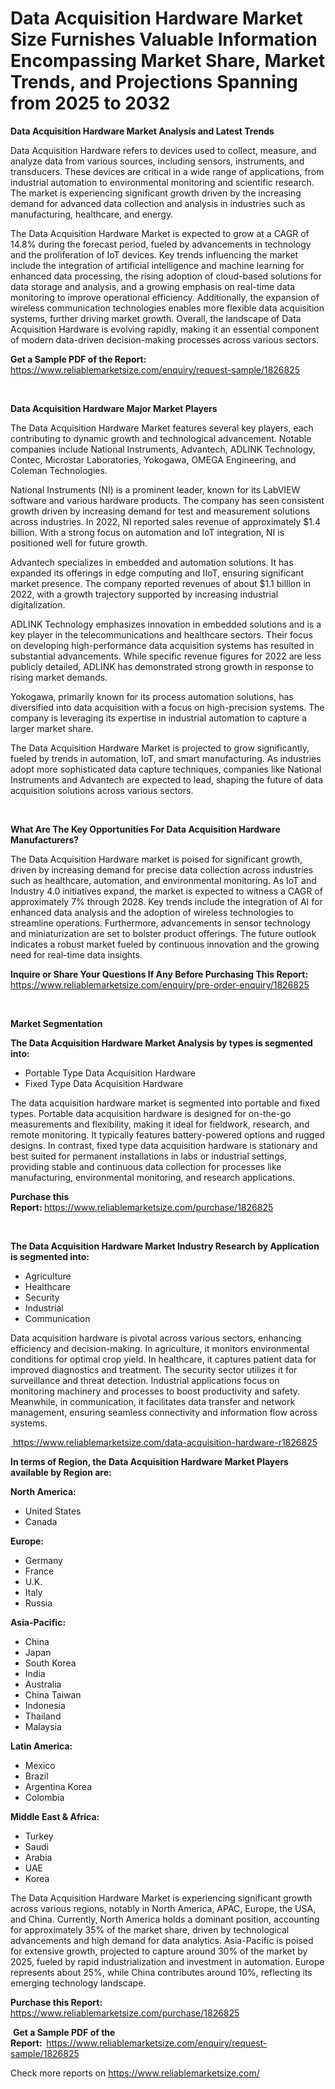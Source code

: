 <p><h1>Data Acquisition Hardware Market Size Furnishes Valuable Information Encompassing Market Share, Market Trends, and Projections Spanning from 2025 to 2032</h1></p><p><strong>Data Acquisition Hardware Market Analysis and Latest Trends</strong></p>
<p><p>Data Acquisition Hardware refers to devices used to collect, measure, and analyze data from various sources, including sensors, instruments, and transducers. These devices are critical in a wide range of applications, from industrial automation to environmental monitoring and scientific research. The market is experiencing significant growth driven by the increasing demand for advanced data collection and analysis in industries such as manufacturing, healthcare, and energy.</p><p>The Data Acquisition Hardware Market is expected to grow at a CAGR of 14.8% during the forecast period, fueled by advancements in technology and the proliferation of IoT devices. Key trends influencing the market include the integration of artificial intelligence and machine learning for enhanced data processing, the rising adoption of cloud-based solutions for data storage and analysis, and a growing emphasis on real-time data monitoring to improve operational efficiency. Additionally, the expansion of wireless communication technologies enables more flexible data acquisition systems, further driving market growth. Overall, the landscape of Data Acquisition Hardware is evolving rapidly, making it an essential component of modern data-driven decision-making processes across various sectors.</p></p>
<p><strong>Get a Sample PDF of the Report:&nbsp;</strong> <a href="https://www.reliablemarketsize.com/enquiry/request-sample/1826825?utm_campaign=2564&utm_medium=2&utm_source=Github&utm_content=ia&utm_term=22022025&utm_id=data-acquisition-hardware">https://www.reliablemarketsize.com/enquiry/request-sample/1826825</a></p>
<p>&nbsp;</p>
<p><strong>Data Acquisition Hardware Major Market Players</strong></p>
<p><p>The Data Acquisition Hardware Market features several key players, each contributing to dynamic growth and technological advancement. Notable companies include National Instruments, Advantech, ADLINK Technology, Contec, Microstar Laboratories, Yokogawa, OMEGA Engineering, and Coleman Technologies.</p><p>National Instruments (NI) is a prominent leader, known for its LabVIEW software and various hardware products. The company has seen consistent growth driven by increasing demand for test and measurement solutions across industries. In 2022, NI reported sales revenue of approximately $1.4 billion. With a strong focus on automation and IoT integration, NI is positioned well for future growth.</p><p>Advantech specializes in embedded and automation solutions. It has expanded its offerings in edge computing and IIoT, ensuring significant market presence. The company reported revenues of about $1.1 billion in 2022, with a growth trajectory supported by increasing industrial digitalization.</p><p>ADLINK Technology emphasizes innovation in embedded solutions and is a key player in the telecommunications and healthcare sectors. Their focus on developing high-performance data acquisition systems has resulted in substantial advancements. While specific revenue figures for 2022 are less publicly detailed, ADLINK has demonstrated strong growth in response to rising market demands.</p><p>Yokogawa, primarily known for its process automation solutions, has diversified into data acquisition with a focus on high-precision systems. The company is leveraging its expertise in industrial automation to capture a larger market share.</p><p>The Data Acquisition Hardware Market is projected to grow significantly, fueled by trends in automation, IoT, and smart manufacturing. As industries adopt more sophisticated data capture techniques, companies like National Instruments and Advantech are expected to lead, shaping the future of data acquisition solutions across various sectors.</p></p>
<p>&nbsp;</p>
<p><strong>What Are The Key Opportunities For Data Acquisition Hardware Manufacturers?</strong></p>
<p><p>The Data Acquisition Hardware market is poised for significant growth, driven by increasing demand for precise data collection across industries such as healthcare, automation, and environmental monitoring. As IoT and Industry 4.0 initiatives expand, the market is expected to witness a CAGR of approximately 7% through 2028. Key trends include the integration of AI for enhanced data analysis and the adoption of wireless technologies to streamline operations. Furthermore, advancements in sensor technology and miniaturization are set to bolster product offerings. The future outlook indicates a robust market fueled by continuous innovation and the growing need for real-time data insights.</p></p>
<p><strong>Inquire or Share Your Questions If Any Before Purchasing This Report:</strong> <a href="https://www.reliablemarketsize.com/enquiry/pre-order-enquiry/1826825?utm_campaign=2564&utm_medium=2&utm_source=Github&utm_content=ia&utm_term=22022025&utm_id=data-acquisition-hardware">https://www.reliablemarketsize.com/enquiry/pre-order-enquiry/1826825</a></p>
<p>&nbsp;</p>
<p><strong>Market Segmentation</strong></p>
<p><strong>The Data Acquisition Hardware Market Analysis by types is segmented into:</strong></p>
<p><ul><li>Portable Type Data Acquisition Hardware</li><li>Fixed Type Data Acquisition Hardware</li></ul></p>
<p><p>The data acquisition hardware market is segmented into portable and fixed types. Portable data acquisition hardware is designed for on-the-go measurements and flexibility, making it ideal for fieldwork, research, and remote monitoring. It typically features battery-powered options and rugged designs. In contrast, fixed type data acquisition hardware is stationary and best suited for permanent installations in labs or industrial settings, providing stable and continuous data collection for processes like manufacturing, environmental monitoring, and research applications.</p></p>
<p><strong>Purchase this Report:&nbsp;</strong><a href="https://www.reliablemarketsize.com/purchase/1826825?utm_campaign=2564&utm_medium=2&utm_source=Github&utm_content=ia&utm_term=22022025&utm_id=data-acquisition-hardware">https://www.reliablemarketsize.com/purchase/1826825</a></p>
<p>&nbsp;</p>
<p><strong>The Data Acquisition Hardware Market Industry Research by Application is segmented into:</strong></p>
<p><ul><li>Agriculture</li><li>Healthcare</li><li>Security</li><li>Industrial</li><li>Communication</li></ul></p>
<p><p>Data acquisition hardware is pivotal across various sectors, enhancing efficiency and decision-making. In agriculture, it monitors environmental conditions for optimal crop yield. In healthcare, it captures patient data for improved diagnostics and treatment. The security sector utilizes it for surveillance and threat detection. Industrial applications focus on monitoring machinery and processes to boost productivity and safety. Meanwhile, in communication, it facilitates data transfer and network management, ensuring seamless connectivity and information flow across systems.</p></p>
<p><a href="https://www.reliablemarketsize.com/data-acquisition-hardware-r1826825?utm_campaign=2564&utm_medium=2&utm_source=Github&utm_content=ia&utm_term=22022025&utm_id=data-acquisition-hardware">&nbsp;https://www.reliablemarketsize.com/data-acquisition-hardware-r1826825</a></p>
<p><strong>In terms of Region, the Data Acquisition Hardware Market Players available by Region are:</strong></p>
<p>
    <p> <strong> North America: </strong>
        <ul>
            <li>United States</li>
            <li>Canada</li>
        </ul>
        </p> 
    <p> <strong> Europe: </strong>
        <ul>
            <li>Germany</li>
            <li>France</li>
            <li>U.K.</li>
            <li>Italy</li>
            <li>Russia</li>
        </ul>
        </p> 
    <p> <strong> Asia-Pacific: </strong>
        <ul>
            <li>China</li>
            <li>Japan</li>
            <li>South Korea</li>
            <li>India</li>
            <li>Australia</li>
            <li>China Taiwan</li>
            <li>Indonesia</li>
            <li>Thailand</li>
            <li>Malaysia</li>
        </ul>
        </p> 
    <p> <strong> Latin America: </strong>
        <ul>
            <li>Mexico</li>
            <li>Brazil</li>
            <li>Argentina Korea</li>
            <li>Colombia</li>
        </ul>
        </p> 
    <p> <strong> Middle East & Africa: </strong>
        <ul>
            <li>Turkey</li>
            <li>Saudi</li>
            <li>Arabia</li>
            <li>UAE</li>
            <li>Korea</li>
        </ul>
    </p>
    </p>
<p><p>The Data Acquisition Hardware Market is experiencing significant growth across various regions, notably in North America, APAC, Europe, the USA, and China. Currently, North America holds a dominant position, accounting for approximately 35% of the market share, driven by technological advancements and high demand for data analytics. Asia-Pacific is poised for extensive growth, projected to capture around 30% of the market by 2025, fueled by rapid industrialization and investment in automation. Europe represents about 25%, while China contributes around 10%, reflecting its emerging technology landscape.</p></p>
<p><strong>Purchase this Report: </strong><a href="https://www.reliablemarketsize.com/purchase/1826825?utm_campaign=2564&utm_medium=2&utm_source=Github&utm_content=ia&utm_term=22022025&utm_id=data-acquisition-hardware">https://www.reliablemarketsize.com/purchase/1826825</a></p>
<p>&nbsp;<strong>Get a Sample PDF of the Report:&nbsp;&nbsp;</strong><a href="https://www.reliablemarketsize.com/enquiry/request-sample/1826825?utm_campaign=2564&utm_medium=2&utm_source=Github&utm_content=ia&utm_term=22022025&utm_id=data-acquisition-hardware">https://www.reliablemarketsize.com/enquiry/request-sample/1826825</a></p>
<p><strong></strong></p>
<p>Check more reports on <a href="https://www.reliablemarketsize.com/?utm_campaign=2564&utm_medium=2&utm_source=Github&utm_content=ia&utm_term=22022025&utm_id=data-acquisition-hardware">https://www.reliablemarketsize.com/</a></p>